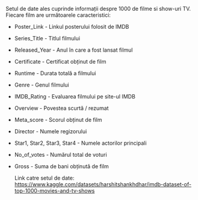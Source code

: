 Setul de date ales cuprinde informații despre 1000 de filme si show-uri TV. Fiecare film are următoarele caracteristici:
- Poster_Link - Linkul posterului folosit de IMDB
- Series_Title - Titlul filmului
- Released_Year - Anul în care a fost lansat filmul
- Certificate - Certificat obținut de film
- Runtime - Durata totală a filmului
- Genre - Genul filmului
- IMDB_Rating - Evaluarea filmului pe site-ul IMDB
- Overview - Povestea scurtă / rezumat
- Meta_score - Scorul obținut de film
- Director - Numele regizorului
- Star1, Star2, Star3, Star4 - Numele actorilor principali
- No_of_votes - Numărul total de voturi
- Gross - Suma de bani obținută de film

  Link catre setul de date: https://www.kaggle.com/datasets/harshitshankhdhar/imdb-dataset-of-top-1000-movies-and-tv-shows
